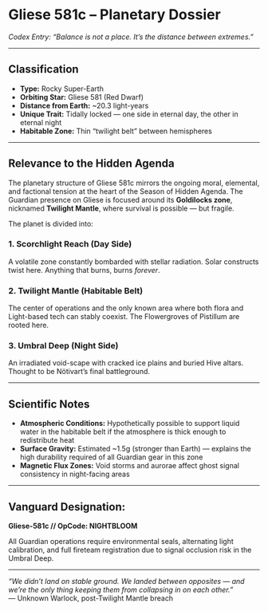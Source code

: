 
# Gliese 581c – Planetary Dossier  
*Codex Entry: “Balance is not a place. It’s the distance between extremes.”*

---

## Classification  
- **Type:** Rocky Super-Earth  
- **Orbiting Star:** Gliese 581 (Red Dwarf)  
- **Distance from Earth:** ~20.3 light-years  
- **Unique Trait:** Tidally locked — one side in eternal day, the other in eternal night  
- **Habitable Zone:** Thin “twilight belt” between hemispheres

---

## Relevance to the Hidden Agenda  
The planetary structure of Gliese 581c mirrors the ongoing moral, elemental, and factional tension at the heart of the Season of Hidden Agenda. The Guardian presence on Gliese is focused around its **Goldilocks zone**, nicknamed **Twilight Mantle**, where survival is possible — but fragile.

The planet is divided into:

### **1. Scorchlight Reach (Day Side)**  
A volatile zone constantly bombarded with stellar radiation. Solar constructs twist here. Anything that burns, burns *forever*.

### **2. Twilight Mantle (Habitable Belt)**  
The center of operations and the only known area where both flora and Light-based tech can stably coexist. The Flowergroves of Pistillum are rooted here.

### **3. Umbral Deep (Night Side)**  
An irradiated void-scape with cracked ice plains and buried Hive altars. Thought to be Nötivart’s final battleground.

---

## Scientific Notes  
- **Atmospheric Conditions:** Hypothetically possible to support liquid water in the habitable belt if the atmosphere is thick enough to redistribute heat  
- **Surface Gravity:** Estimated ~1.5g (stronger than Earth) — explains the high durability required of all Guardian gear in this zone  
- **Magnetic Flux Zones:** Void storms and aurorae affect ghost signal consistency in night-facing areas

---

## Vanguard Designation:  
**Gliese-581c // OpCode: NIGHTBLOOM**

All Guardian operations require environmental seals, alternating light calibration, and full fireteam registration due to signal occlusion risk in the Umbral Deep.

---

*“We didn’t land on stable ground. We landed between opposites — and we’re the only thing keeping them from collapsing in on each other.”*  
— Unknown Warlock, post-Twilight Mantle breach

